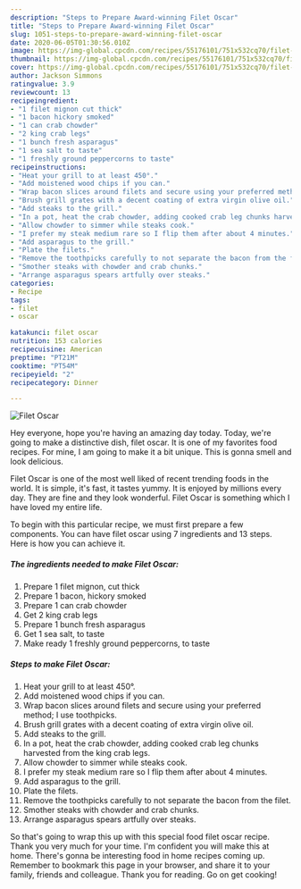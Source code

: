 ```yaml
---
description: "Steps to Prepare Award-winning Filet Oscar"
title: "Steps to Prepare Award-winning Filet Oscar"
slug: 1051-steps-to-prepare-award-winning-filet-oscar
date: 2020-06-05T01:30:56.010Z
image: https://img-global.cpcdn.com/recipes/55176101/751x532cq70/filet-oscar-recipe-main-photo.jpg
thumbnail: https://img-global.cpcdn.com/recipes/55176101/751x532cq70/filet-oscar-recipe-main-photo.jpg
cover: https://img-global.cpcdn.com/recipes/55176101/751x532cq70/filet-oscar-recipe-main-photo.jpg
author: Jackson Simmons
ratingvalue: 3.9
reviewcount: 13
recipeingredient:
- "1 filet mignon cut thick"
- "1 bacon hickory smoked"
- "1 can crab chowder"
- "2 king crab legs"
- "1 bunch fresh asparagus"
- "1 sea salt to taste"
- "1 freshly ground peppercorns to taste"
recipeinstructions:
- "Heat your grill to at least 450°."
- "Add moistened wood chips if you can."
- "Wrap bacon slices around filets and secure using your preferred method; I use toothpicks."
- "Brush grill grates with a decent coating of extra virgin olive oil."
- "Add steaks to the grill."
- "In a pot, heat the crab chowder, adding cooked crab leg chunks harvested from the king crab legs."
- "Allow chowder to simmer while steaks cook."
- "I prefer my steak medium rare so I flip them after about 4 minutes."
- "Add asparagus to the grill."
- "Plate the filets."
- "Remove the toothpicks carefully to not separate the bacon from the filet."
- "Smother steaks with chowder and crab chunks."
- "Arrange asparagus spears artfully over steaks."
categories:
- Recipe
tags:
- filet
- oscar

katakunci: filet oscar 
nutrition: 153 calories
recipecuisine: American
preptime: "PT21M"
cooktime: "PT54M"
recipeyield: "2"
recipecategory: Dinner

---
```



![Filet Oscar](https://img-global.cpcdn.com/recipes/55176101/751x532cq70/filet-oscar-recipe-main-photo.jpg)

Hey everyone, hope you're having an amazing day today. Today, we're going to make a distinctive dish, filet oscar. It is one of my favorites food recipes. For mine, I am going to make it a bit unique. This is gonna smell and look delicious.

Filet Oscar is one of the most well liked of recent trending foods in the world. It is simple, it's fast, it tastes yummy. It is enjoyed by millions every day. They are fine and they look wonderful. Filet Oscar is something which I have loved my entire life.




To begin with this particular recipe, we must first prepare a few components. You can have filet oscar using 7 ingredients and 13 steps. Here is how you can achieve it.

<!--inarticleads1-->

##### The ingredients needed to make Filet Oscar:

1. Prepare 1 filet mignon, cut thick
1. Prepare 1 bacon, hickory smoked
1. Prepare 1 can crab chowder
1. Get 2 king crab legs
1. Prepare 1 bunch fresh asparagus
1. Get 1 sea salt, to taste
1. Make ready 1 freshly ground peppercorns, to taste




<!--inarticleads2-->

##### Steps to make Filet Oscar:

1. Heat your grill to at least 450°.
1. Add moistened wood chips if you can.
1. Wrap bacon slices around filets and secure using your preferred method; I use toothpicks.
1. Brush grill grates with a decent coating of extra virgin olive oil.
1. Add steaks to the grill.
1. In a pot, heat the crab chowder, adding cooked crab leg chunks harvested from the king crab legs.
1. Allow chowder to simmer while steaks cook.
1. I prefer my steak medium rare so I flip them after about 4 minutes.
1. Add asparagus to the grill.
1. Plate the filets.
1. Remove the toothpicks carefully to not separate the bacon from the filet.
1. Smother steaks with chowder and crab chunks.
1. Arrange asparagus spears artfully over steaks.




So that's going to wrap this up with this special food filet oscar recipe. Thank you very much for your time. I'm confident you will make this at home. There's gonna be interesting food in home recipes coming up. Remember to bookmark this page in your browser, and share it to your family, friends and colleague. Thank you for reading. Go on get cooking!
